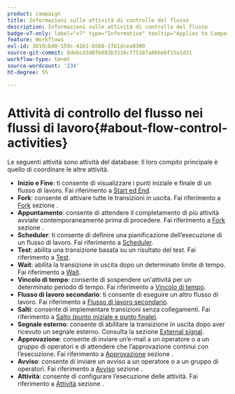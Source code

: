 ```yaml
---
product: campaign
title: Informazioni sulle attività di controllo del flusso
description: Informazioni sulle attività di controllo del flusso
badge-v7-only: label="v7" type="Informative" tooltip="Applies to Campaign Classic v7 only"
feature: Workflows
exl-id: 3810cbd0-159c-4161-b568-1f61dcea0300
source-git-commit: 8debcd3d8fb883b3316cf75187a86bebf15a1d31
workflow-type: tm+mt
source-wordcount: '234'
ht-degree: 5%

---
```


# Attività di controllo del flusso nei flussi di lavoro{#about-flow-control-activities}



Le seguenti attività sono attività del database: Il loro compito principale è quello di coordinare le altre attività.

* **Inizio e Fine**: ti consente di visualizzare i punti iniziale e finale di un flusso di lavoro. Fai riferimento a [Start ed End](start-and-end.md).
* **Fork**: consente di attivare tutte le transizioni in uscita. Fai riferimento a [Fork](fork.md) sezione .
* **Appuntamento**: consente di attendere il completamento di più attività avviate contemporaneamente prima di procedere. Fai riferimento a [Fork](fork.md) sezione .
* **Scheduler**: ti consente di definire una pianificazione dell’esecuzione di un flusso di lavoro. Fai riferimento a [Scheduler](scheduler.md).
* **Test**: abilita una transizione basata su un risultato del test. Fai riferimento a [Test](test.md).
* **Wait**: abilita la transizione in uscita dopo un determinato limite di tempo. Fai riferimento a [Wait](wait.md).
* **Vincolo di tempo**: consente di sospendere un&#39;attività per un determinato periodo di tempo. Fai riferimento a [Vincolo di tempo](time-constraint.md).
* **Flusso di lavoro secondario**: ti consente di eseguire un altro flusso di lavoro. Fai riferimento a [Flusso di lavoro secondario](sub-workflow.md).
* **Salti**: consente di implementare transizioni senza collegamenti. Fai riferimento a [Salto (punto iniziale e punto finale)](jump--start-point-and-end-point-.md).
* **Segnale esterno**: consente di abilitare la transizione in uscita dopo aver ricevuto un segnale esterno. Consulta la sezione [External signal](external-signal.md).
* **Approvazione**: consente di inviare un’e-mail a un operatore o a un gruppo di operatori e di attendere che l’approvazione continui con l’esecuzione. Fai riferimento a [Approvazione](approval.md) sezione .
* **Avviso**: consente di inviare un avviso a un operatore o a un gruppo di operatori. Fai riferimento a [Avviso](alert.md) sezione .
* **Attività**: consente di configurare l’esecuzione delle attività. Fai riferimento a [Attività](task.md) sezione .
